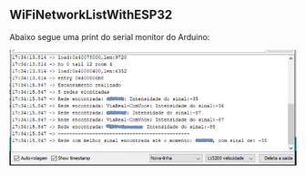## WiFiNetworkListWithESP32


Abaixo segue uma print do serial monitor do Arduino:

![](screenshots/Screenshot_1.png) 

